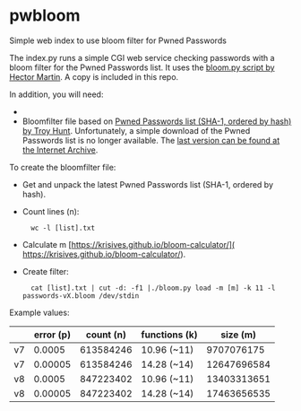 # pwbloom
Simple web index to use bloom filter for Pwned Passwords

The index.py runs a simple CGI web service checking passwords with a bloom filter for
the Pwned Passwords list. It uses the [bloom.py script by Hector Martin](
https://gist.github.com/marcan/23e1ec416bf884dcd7f0e635ce5f2724). A copy is included in
this repo.

In addition, you will need:

* 
* Bloomfilter file based on [Pwned Passwords list (SHA-1, ordered by hash) by Troy
  Hunt](https://haveibeenpwned.com/Passwords). Unfortunately, a simple download of the
  Pwned Passwords list is no longer available. The [last version can be found at the
  Internet Archive](https://archive.org/details/pwned-passwords-version-8).

To create the bloomfilter file:

* Get and unpack the latest Pwned Passwords list (SHA-1, ordered by hash).

* Count lines (n):

        wc -l [list].txt

* Calculate m [https://krisives.github.io/bloom-calculator/](
  https://krisives.github.io/bloom-calculator/).

* Create filter:

        cat [list].txt | cut -d: -f1 |./bloom.py load -m [m] -k 11 -l passwords-vX.bloom /dev/stdin

Example values:

|    | error (p) | count (n) | functions (k) | size (m)    |
| -- | --------- | --------- | ------------- | ----------- |
| v7 | 0.0005    | 613584246 | 10.96 (~11)   |  9707076175 |
| v7 | 0.00005   | 613584246 | 14.28 (~14)   | 12647696584 |
| v8 | 0.0005    | 847223402 | 10.96 (~11)   | 13403313651 |
| v8 | 0.00005   | 847223402 | 14.28 (~14)   | 17463656535 |
